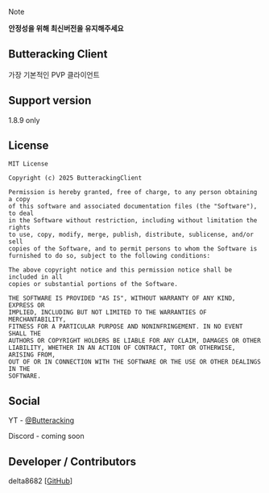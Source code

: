 > [!NOTE]
> **안정성을 위해 최신버전을 유지해주세요**

## Butteracking Client
가장 기본적인 PVP 클라이언트

## Support version
1.8.9 only

## License
```
MIT License

Copyright (c) 2025 ButterackingClient

Permission is hereby granted, free of charge, to any person obtaining a copy
of this software and associated documentation files (the "Software"), to deal
in the Software without restriction, including without limitation the rights
to use, copy, modify, merge, publish, distribute, sublicense, and/or sell
copies of the Software, and to permit persons to whom the Software is
furnished to do so, subject to the following conditions:

The above copyright notice and this permission notice shall be included in all
copies or substantial portions of the Software.

THE SOFTWARE IS PROVIDED "AS IS", WITHOUT WARRANTY OF ANY KIND, EXPRESS OR
IMPLIED, INCLUDING BUT NOT LIMITED TO THE WARRANTIES OF MERCHANTABILITY,
FITNESS FOR A PARTICULAR PURPOSE AND NONINFRINGEMENT. IN NO EVENT SHALL THE
AUTHORS OR COPYRIGHT HOLDERS BE LIABLE FOR ANY CLAIM, DAMAGES OR OTHER
LIABILITY, WHETHER IN AN ACTION OF CONTRACT, TORT OR OTHERWISE, ARISING FROM,
OUT OF OR IN CONNECTION WITH THE SOFTWARE OR THE USE OR OTHER DEALINGS IN THE
SOFTWARE.
```

## Social
YT - [@Butteracking](https://www.youtube.com/@Butteracking)

Discord - coming soon

## Developer / Contributors
delta8682 [[GitHub](https://github.com/delta8682)]


